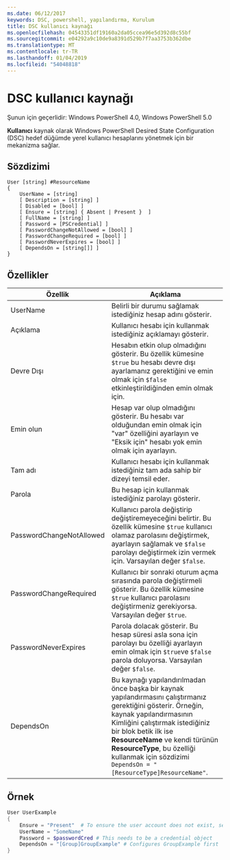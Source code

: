 ```yaml
---
ms.date: 06/12/2017
keywords: DSC, powershell, yapılandırma, Kurulum
title: DSC kullanıcı kaynağı
ms.openlocfilehash: 04543351df19160a2da05ccea96e5d392d8c55bf
ms.sourcegitcommit: e04292a9c10de9a8391d529b7f7aa3753b362dbe
ms.translationtype: MT
ms.contentlocale: tr-TR
ms.lasthandoff: 01/04/2019
ms.locfileid: "54048818"
---
```

# <a name="dsc-user-resource"></a>DSC kullanıcı kaynağı

Şunun için geçerlidir: Windows PowerShell 4.0, Windows PowerShell 5.0

**Kullanıcı** kaynak olarak Windows PowerShell Desired State Configuration (DSC) hedef düğümde yerel kullanıcı hesaplarını yönetmek için bir mekanizma sağlar.

## <a name="syntax"></a>Sözdizimi

```
User [string] #ResourceName
{
    UserName = [string]
    [ Description = [string] ]
    [ Disabled = [bool] ]
    [ Ensure = [string] { Absent | Present }  ]
    [ FullName = [string] ]
    [ Password = [PSCredential] ]
    [ PasswordChangeNotAllowed = [bool] ]
    [ PasswordChangeRequired = [bool] ]
    [ PasswordNeverExpires = [bool] ]
    [ DependsOn = [string[]] ]
}
```

## <a name="properties"></a>Özellikler

|  Özellik  |  Açıklama   |
|---|---|
| UserName| Belirli bir durumu sağlamak istediğiniz hesap adını gösterir.|
| Açıklama| Kullanıcı hesabı için kullanmak istediğiniz açıklamayı gösterir.|
| Devre Dışı| Hesabın etkin olup olmadığını gösterir. Bu özellik kümesine `$true` bu hesabı devre dışı ayarlamanız gerektiğini ve emin olmak için `$false` etkinleştirildiğinden emin olmak için.|
| Emin olun| Hesap var olup olmadığını gösterir. Bu hesabı var olduğundan emin olmak için "var" özelliğini ayarlayın ve "Eksik için" hesabı yok emin olmak için ayarlayın.|
| Tam adı| Kullanıcı hesabı için kullanmak istediğiniz tam ada sahip bir dizeyi temsil eder.|
| Parola| Bu hesap için kullanmak istediğiniz parolayı gösterir. |
| PasswordChangeNotAllowed| Kullanıcı parola değiştirip değiştiremeyeceğini belirtir. Bu özellik kümesine `$true` kullanıcı olamaz parolasını değiştirmek, ayarlayın sağlamak ve `$false` parolayı değiştirmek izin vermek için. Varsayılan değer `$false`.|
| PasswordChangeRequired| Kullanıcı bir sonraki oturum açma sırasında parola değiştirmeli gösterir. Bu özellik kümesine `$true` kullanıcı parolasını değiştirmeniz gerekiyorsa. Varsayılan değer `$true`.|
| PasswordNeverExpires| Parola dolacak gösterir. Bu hesap süresi asla sona için parolayı bu özelliği ayarlayın emin olmak için `$true`ve `$false` parola doluyorsa. Varsayılan değer `$false`.|
| DependsOn | Bu kaynağı yapılandırılmadan önce başka bir kaynak yapılandırmasını çalıştırmanız gerektiğini gösterir. Örneğin, kaynak yapılandırmasının Kimliğini çalıştırmak istediğiniz bir blok betik ilk ise **ResourceName** ve kendi türünün **ResourceType**, bu özelliği kullanmak için sözdizimi `DependsOn = "[ResourceType]ResourceName"`.|

## <a name="example"></a>Örnek

```powershell
User UserExample
{
    Ensure = "Present"  # To ensure the user account does not exist, set Ensure to "Absent"
    UserName = "SomeName"
    Password = $passwordCred # This needs to be a credential object
    DependsOn = "[Group]GroupExample" # Configures GroupExample first
}
```
